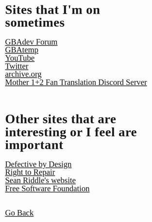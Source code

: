 <html>
<style>
		h3 {
			font-family: AppleKid;
			line-height: 1;
			letter-spacing: 0.8px;
		}
		h2 {
			font-family: AppleKid;
			line-height: 1;
			letter-spacing: 0.8px;
		}
		h1 {
			font-family: AppleKid;
			line-height: 1;
			letter-spacing: 0.8px;
		}
		@font-face {
			font-family: AppleKid;
			src: url('../images/Apple-Kid.woff2') format('woff2'),
				url('../images/Apple-Kid.woff') format('woff');
			font-weight: normal;
			font-style: normal;
		}
		.mainContent {
			font-family: AppleKid;
			font-size: 20pt;
			line-height: 1;
		}
</style>
<body>
<div class="mainContent">
<h1 style="font-size:32pt">Sites that I'm on sometimes</h1>
<a href="https://forum.gbadev.org/memberlist.php?mode=viewprofile&u=12941">GBAdev Forum</a><br />
<a href="https://gbatemp.net/members/sterophonick.457315/">GBAtemp</a><br />
<a href="https://www.youtube.com/channel/UCqzyZUJL_Tak9wPztDgT6aA">YouTube</a><br />
<a href="https://twitter.com/Sterophonick">Twitter</a><br />
<a href="https://archive.org/details/@sterophonick">archive.org</a><br />
<a href="https://discord.com/invite/qrctgHJ">Mother 1+2 Fan Translation Discord Server</a><br />
<br />
<h1 style="font-size:32pt">Other sites that are interesting or I feel are important</h1>
<a href="https://www.defectivebydesign.org/">Defective by Design</a><br />
<a href="https://repair.org/">Right to Repair</a><br />
<a href="http://seanriddle.com/">Sean Riddle's website</a><br />
<a href="http://fsf.org/">Free Software Foundation</a><br />
<br />
<br />
<a href="..">Go Back</a><br />
</div>
</body>
</html>